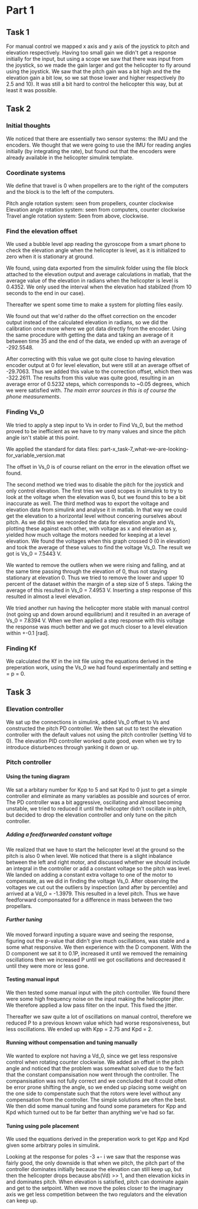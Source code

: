 # Part 1

## Task 1

For manual control we mapped x axis and y axis of the joystick to pitch and elevation respectively. Having too small
gain we didn't get a response initially for the input, but using a scope we saw that there was input from the joystick,
so we made the gain larger and got the helicopter to fly around using the joystick. We saw that the pitch gain was a bit
high and the the elevation gain a bit low, so we sat those lower and higher respectively (to 2.5 and 10). It was still
a bit hard to control the helicopter this way, but at least it was possible.


## Task 2


### Initial thoughts
We noticed that there are essentially two sensor systems: the IMU and the encoders. We thought that we were going to use
the IMU for reading angles initially (by integrating the rate), but found out that the encoders were already available
in the helicopter simulink template. 


### Coordinate systems
We define that travel is 0 when propellers are to the right of the computers and the block is to the left of the
computers.

Pitch angle rotation system: seen from propellers, counter clockwise
Elevation angle rotation system: seen from computers, counter clockwise
Travel angle rotation system: Seen from above, clockwise.


### Find the elevation offset
We used a bubble level app reading the gyroscope from a smart phone to check the elevation angle when the helicopter 
is level, as it is initialized to zero when it is stationary at ground. 

We found, using data exported from the simulink folder using the file block attached to the elevation output and 
average calculations in matlab, that the average value of the elevation in radians when the helicopter is level is 
0.4352. We only used the interval when the elevation had stabilzed (from 10 seconds to the end in our case).  

Thereafter we spent some time to make a system for plotting files easily.

We found out that we'd rather do the offset correction on the encoder output instead of the calculated elevation in
radians, so we did the calibration once more where we got data directly from the encoder. Using the same procedure with
getting the data and taking an average of it between time 35 and the end of the data, we ended up with an average of 
-292.5548.

After correcting with this value we got quite close to having elevation encoder output at 0 for level elevation, but
were still at an average offset of -29.7063. Thus we added this value to the correction offset, which then was
-322.2611. The results from this value was quite good, resulting in an average error of 0.5232 steps, which corresponds
to ~0.05 degrees, which we were satisfied with. *The main error sources in this is of course the phone measurements*.


### Finding Vs_0
We tried to apply a step input to Vs in order to Find Vs_0, but the method proved to be inefficient as we have to try
many values and since the pitch angle isn't stable at this point.

We applied the standard for data files: part-x_task-7_what-we-are-looking-for_variable_version.mat

The offset in Vs_0 is of course reliant on the error in the elevation offset we found.

The second method we tried was to disable the pitch for the joystick and only control elevation. The first tries we 
used scopes in simulink to try to look at the voltage when the elevation was 0, but we found this to be a bit
inaccurate as well. The third method was to export the voltage and elevation data from simulink and analyse it in
matlab. In that way we could get the elevation to a horizontal level without concering ourselves about pitch. 
As we did this we recorded the data for elevation angle and Vs, plotting these against each other, with voltage 
as x and elevation as y, yielded how much voltage the motors needed for keeping at a level elevation. 
We found the voltages when this graph crossed 0 (0 in elevation) and took the average of these values to find the 
voltage Vs_0. The result we got is Vs_0 = 7.5443 V. 

We wanted to remove the outliers when we were rising and falling, and at the same time passing through the elevation
of 0, thus not staying stationary at elevation 0. Thus we tried to remove the lower and upper 10 percent of the dataset
within the margin of a step size of 5 steps. Taking the average of this resulted in Vs_0 = 7.4953 V. Inserting a step 
response of this resulted in almost a level elevation.

We tried another run having the helicopter more stable with manual control (not going up and down around equilibrium) 
and it resulted in an average of Vs_0 = 7.8394 V. When we then applied a step response with this voltage the response
was much better and we got much closer to a level elevation within +-0.1 [rad]. 


### Finding Kf

We calculated the Kf in the init file using the equations derived in the preperation work, using the Vs_0 we had found
experimentally and setting e = p = 0.



## Task 3


### Elevation controller

We sat up the connections in simulink, added Vs_0 offset to Vs and constructed the pitch PD controller. We then sat out
to test the elevation controller with the default values not using the pitch controller (setting Vd to 0). The elevation
PID controller worked quite good, even when we try to introduce disturbences through yanking it down or up.

### Pitch controller


#### Using the tuning diagram

We sat a arbitary number for Kpp to 5 and sat Kpd to 0 just to get a simple controller and eliminate as many variables as
possible and sources of error. The PD controller was a bit aggressive, oscillating and almost becoming unstable, 
we tried to reduced it until the helicopter didn't oscillate in pitch, but decided to drop the elevation controller and
only tune on the pitch controller.


##### Adding a feedforwarded constant voltage
We realized that we have to start the helicopter level at the ground so the pitch is also 0 when level. We noticed 
that there is a slight inbalance between the left and right motor, and discussed whether we should include an integral
in the controller or add a constant voltage so the pitch was level. We landed on adding a constant extra voltage 
to one of the motor to compensate, as we did in finding the voltage Vs_0. After observing the voltages we cut out the
outliers by inspection (and after by percentile) and arrived at a Vd_0 = -1.3979. This resulted in a level pitch. Thus
we have feedforward componsated for a difference in mass between the two propellars.


##### Further tuning
We moved forward inputing a square wave and seeing the response, figuring out the p-value that didn't give much
oscillations, was stable and a some what responsive. We then experience with the D component. With the D component we
sat it to 0.1P, increased it until we removed the remaining oscillations then we increased P until we got oscillations
and decreased it until they were more or less gone.


#### Testing manual input 
We then tested some manual input with the pitch controller. We found there were some high frequency noise on the
input making the helicopter jitter. We therefore applied a low pass filter on the input. This fixed the jitter.

Thereafter we saw quite a lot of oscillations on manual control, therefore we reduced P to a previous known value which
had worse responsiveness, but less oscillations. We ended up with Kpp = 2.75 and Kpd = 2.


#### Running without compensation and tuning manually
We wanted to explore not having a Vd_0, since we get less responsive control when rotating counter clockwise. We added
an offset in the pitch angle and noticed that the problem was somewhat solved due to the fact that the constant
compansisation now went through the controller. The compansisation was not fully correct and we concluded that it could
often be error prone shifting the angle, so we ended up placing some weight on the one side to compenstate such that 
the rotors were level without any compensation from the controller. The simple solutions are often the best. We then did
some manual tuning and found some parameters for Kpp and Kpd which turned out to be far better than anything we've had
so far.


#### Tuning using pole placement

We used the equations derived in the preperation work to get Kpp and Kpd given some arbitrary poles in simulink.


Looking at the response for poles -3 +- i we saw that the response was fairly good, the only downside is that when we
pitch, the pitch part of the controller dominates initially because the elevation can still keep up, but then the
helicopter drops because abs(Vd) >> 1, and then elevation kicks in and dominates pitch. When elevation is satisfied,
pitch can dominate again and get to the setpoint. When we move the poles closer to the imaginary axis we get less
competition between the two regulators and the elevation can keep up. 




